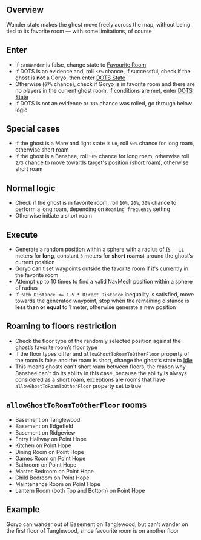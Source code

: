 ## Overview
Wander state makes the ghost move freely across the map, without being tied to its favorite room — with some limitations, of course

## Enter
- If `canWander` is false, change state to [Favourite Room](FavRoomState)
- If DOTS is an evidence and, roll `33%` chance, if successful, check if the ghost is **not** a Goryo, then enter [DOTS State](DOTSState)
- Otherwise (`67%` chance), check if Goryo is in favorite room and there are no players in the current ghost room, if conditions are met, enter [DOTS State](DOTSState)
- If DOTS is not an evidence or `33%` chance was rolled, go through below logic

## Special cases
- If the ghost is a Mare and light state is `On`, roll `50%` chance for long roam, otherwise short roam
- If the ghost is a Banshee, roll `50%` chance for long roam, otherwise roll `2/3` chance to move towards target's position (short roam), otherwise short roam

## Normal logic
- Check if the ghost is in favorite room, roll `10%`, `20%`, `30%` chance to perform a long roam, depending on `Roaming frequency` setting
- Otherwise initiate a short roam

## Execute
- Generate a random position within a sphere with a radius of (`5 - 11` meters for **long**, constant `3` meters for **short roams**) around the ghost’s current position 
- Goryo can't set waypoints outside the favorite room if it's currently in the favorite room
- Attempt up to 10 times to find a valid NavMesh position within a sphere of radius
- If `Path Distance <= 1.5 * Direct Distance` inequality is satisfied, move towards the generated waypoint, stop when the remaining distance is **less than or equal** to 1 meter, otherwise generate a new position

## Roaming to floors restriction
- Check the floor type of the randomly selected position against the ghost’s favorite room’s floor type
- If the floor types differ and `allowGhostToRoamToOtherFloor` property of the room is false and the roam is short, change the ghost’s state to [Idle](IdleState)
- This means ghosts can't short roam between floors, the reason why Banshee can't do its ability in this case, because the ability is always considered as a short roam, exceptions are rooms that have `allowGhostToRoamToOtherFloor` property set to true

## `allowGhostToRoamToOtherFloor` rooms
- Basement on Tanglewood
- Basement on Edgefield
- Basement on Ridgeview
- Entry Hallway on Point Hope
- Kitchen on Point Hope
- Dining Room on Point Hope
- Games Room on Point Hope
- Bathroom on Point Hope
- Master Bedroom on Point Hope
- Child Bedroom on Point Hope
- Maintenance Room on Point Hope
- Lantern Room (both Top and Bottom) on Point Hope

## Example
Goryo can wander out of Basement on Tanglewood, but can't wander on the first floor of Tanglewood, since favourite room is on another floor





